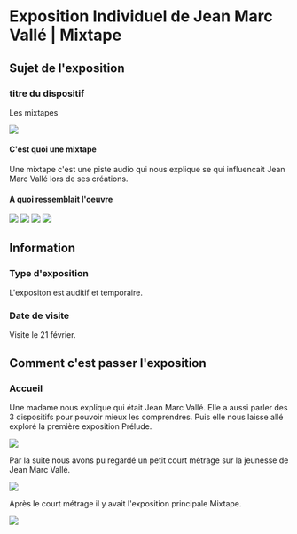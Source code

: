 # Exposition Individuel de Jean Marc Vallé | Mixtape

## Sujet de l'exposition

### titre du dispositif

Les mixtapes

<img src="../exposition_individuel/medias/" >

#### C'est quoi une mixtape

Une mixtape c'est une piste audio qui nous explique se qui influencait Jean Marc Vallé lors de ses créations. 

#### A quoi ressemblait l'oeuvre

<img src="../exposition_individuel/medias/" >

<img src="../exposition_individuel/medias/" >

<img src="../exposition_individuel/medias/" >

<img src="../exposition_individuel/medias/" >

## Information

### 

### Type d'exposition 
L'expositon est auditif et temporaire.

### Date de visite

Visite le 21 février.









## Comment c'est passer l'exposition

### Accueil
Une madame nous explique qui était Jean Marc Vallé. Elle a aussi parler des 3 dispositifs pour pouvoir mieux les comprendres. Puis elle nous laisse allé exploré la première exposition Prélude. 

<img src="../exposition_individuel/medias/" >

Par la suite nous avons pu regardé un petit court métrage sur la jeunesse de Jean Marc Vallé.

<img src="../exposition_individuel/medias/" >

Après le court métrage il y avait l'exposition principale Mixtape.

<img src="../exposition_individuel/medias/" >



